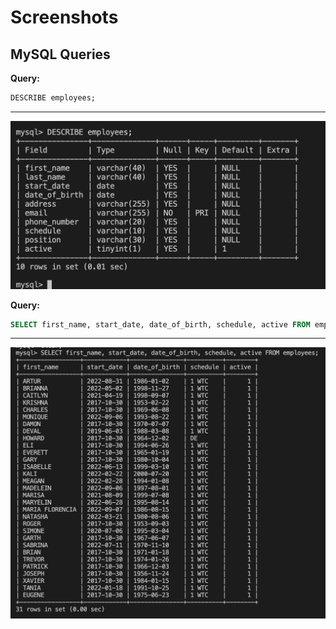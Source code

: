 # Screenshots

## MySQL Queries

**Query:**

```sql
DESCRIBE employees;
 ```

----------

![Describe employees](screenshots/describe_employees.png)

**Query:**

```sql
SELECT first_name, start_date, date_of_birth, schedule, active FROM employees;
 ```

----------

![name, DOB, schedule, active(boolean value)](screenshots/minimum_info.png)
